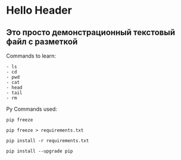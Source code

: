# Hello Header


## Это просто демонстрационный текстовый файл с разметкой

Commands to learn:

```
- ls
- cd
- pwd
- cat
- head
- tail
- rm
```

Py Commands used:

```shell
pip freeze
 
pip freeze > requirements.txt 

pip install -r requirements.txt

pip install --upgrade pip
```
